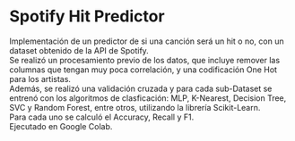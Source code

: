 # Spotify Hit Predictor
Implementación de un predictor de si una canción será un hit o no, con un dataset obtenido de la API de Spotify. </br>
Se realizó un procesamiento previo de los datos, que incluye remover las columnas que tengan muy poca correlación, y una codificación One Hot para los artistas.</br>
Además, se realizó una validación cruzada y para cada sub-Dataset se entrenó con los algoritmos de clasficación: MLP, K-Nearest, Decision Tree, SVC y Random Forest, entre otros, utilizando la librería Scikit-Learn. </br> Para cada uno se calculó el Accuracy, Recall y F1. </br>
Ejecutado en Google Colab.
